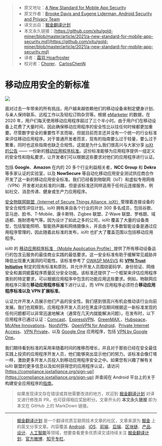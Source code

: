 > * 原文地址：[A New Standard for Mobile App Security](https://security.googleblog.com/2021/04/a-new-standard-for-mobile-app-security.html)
> * 原文作者：[Brooke Davis and Eugene Liderman, Android Security and Privacy Team](https://security.googleblog.com/)
> * 译文出自：[掘金翻译计划](https://github.com/xitu/gold-miner)
> * 本文永久链接：[https://github.com/xitu/gold-miner/blob/master/article/2021/a-new-standard-for-mobile-app-security.md](https://github.com/xitu/gold-miner/blob/master/article/2021/a-new-standard-for-mobile-app-security.md)
> * 译者：[霜羽 Hoarfroster](https://github.com/PassionPenguin)
> * 校对者：[Chorer](https://github.com/Chorer)、[CarlosChenN](https://github.com/CarlosChenN)

# 移动应用安全的新标准

![](https://1.bp.blogspot.com/-TNecO7NNDL8/YHdg3EKOL3I/AAAAAAAADsc/EW2Jj7nVYaQxkZSvrxpmXZudgt1yrtwIwCNcBGAsYHQ/s0/Image%2B%23%2B0.png)

面对过去一年带来的所有挑战，用户越来越依赖他们的移动设备来制定健身计划、与亲人保持联系、远程工作以及轻松订购杂货等。根据 [eMarketer](https://www.emarketer.com/content/us-adults-will-spend-over-three-hours-per-day-on-mobile-apps-2020) 的数据，在 2020 年，用户们每天使用移动应用程序超过了三个半小时。由于用户们在移动设备上花费了大量时间，因此确保移动应用程序的安全性比以往任何时候都更加重要。尽管数字安全的重要性不言而喻，但就目前而言还并没有一个统一的行业标准来评估移动应用程序。对于普通开发者而言，现有的指南要么过于轻量，要么过于繁重，同时也这些指南也缺乏合规性。这就是为什么我们很高兴与大家分享 [ioXt 的公告](https://www.ioxtalliance.org/news-events-blog/ioxt-alliance-expands-certification-program-for-mobile-and-vpn-security) —— 一份新的[移动应用程序标准](https://static1.squarespace.com/static/5c6dbac1f8135a29c7fbb621/t/604aa3fa668a8e3b50630433/1615504379349/Mobile_Application_Profile.pdf)。这份标准能够为应用程序提供一组定义的安全性和隐私要求，让开发者们可以根据这些要求对他们的应用程序进行认证。

包括 **Google**、**Amazon** 在内的 20 多个行业利益相关者，**NCC Group** 和 **Dekra** 等多家认证的实验室，以及 **NowSecure** 等自动化移动应用安全测试供应商合作开发了这一新的移动应用安全标准。我们已经看到物联网（IoT）和虚拟专用网络（VPN）开发者对此标准的兴趣，但是该标准还同样适用于任何云连接服务，例如社交、消息传递、健身或生产力应用程序。

[安全物联网联盟（Internet of Secure Things Alliance, ioXt）](http://ioxtalliance.org/)管理着连接设备的安全合规性评估计划。ioXt 拥有来自各个行业的共计 300 多名成员，包括谷歌、亚马逊、脸书、T-Mobile、康卡斯特、Zigbee 联盟、Z-Wave 联盟、罗格朗、域适都、施耐德电气等。因为设计了如此之多的公司，ioXt 覆盖了大量的设备类型，包括智能照明、智能扬声器和网络摄像头，并且由于大多数智能设备是通过应用程序管理的，因此随着此标准的发布，ioXt 也扩大了覆盖范围以包括移动应用程序。

ioXt 的 [移动应用程序标准 （Mobile Application Profile）](https://static1.squarespace.com/static/5c6dbac1f8135a29c7fbb621/t/604aa3fa668a8e3b50630433/1615504379349/Mobile_Application_Profile.pdf)提供了所有移动设备运行的包含云服务的最佳商业实践的最低要求。这一安全标准有助于缓解常见威胁并降低出现重大漏洞的可能性。该标准参考了 [OWASP MASVS](https://mobile-security.gitbook.io/masvs/) 和 **[VPN Trust Initiative](https://vpntrust.net/)** 制定的现有标准和原则，并允许开发人员围绕密码学、身份验证、网络安全和漏洞披露程序质量区分安全功能。该标准还提供了一个框架来评估应用程序类别的特定要求，可以根据应用程序中包含的功能应用这些要求。例如，物联网应用程序只需在**移动应用程序标准**下进行认证，而 VPN 应用程序必须符合**移动应用程序标准以及 VPN 扩展标准**。

认证允许开发人员展示他们产品的安全性。我们感到很高兴有机会推动该行业向前发展。我们也观察到，应用程序开发人员对在黑盒评估期间根据这一新标准发现的任何问题都可以非常迅速地解决（通常在几天内就能解决问题）。在发布时，以下应用程序已通过认证：[Comcast](https://compliance.ioxtalliance.org/product/157)、[ExpressVPN](https://compliance.ioxtalliance.org/product/135)、[GreenMAX ](https://compliance.ioxtalliance.org/product/68)、[Hubspace](https://compliance.ioxtalliance.org/product/174)、[McAfee Innovations](https://compliance.ioxtalliance.org/product/173)、[NordVPN](https://compliance.ioxtalliance.org/product/107)、[OpenVPN for Android](https://compliance.ioxtalliance.org/product/144)、[Private Internet Access](https://compliance.ioxtalliance.org/product/141)、[VPN Private](https://compliance.ioxtalliance.org/product/169)，以及 [Google One](https://compliance.ioxtalliance.org/product/143) 应用程序，包括 [VPN by Google One](https://compliance.ioxtalliance.org/product/143)。

我们期待看到标准的采用率随着时间的推移而增长，并且对于那些已经在安全最佳实践上投资的应用程序开发人员，他们能够突出显示他们的努力。该标准会像灯塔一样，激励更多开发人员投入到移动应用程序安全之中。如果您有兴趣了解有关 ioXt 联盟的更多信息以及如何获得您的应用程序认证，请访问 [https://compliance.ioxtalliance.org/sign-up](https://compliance.ioxtalliance.org/sign-up) 并查阅在 Android 平台上的关于构建安全应用程序的[指南](https://developer.android.com/security)。

> 如果发现译文存在错误或其他需要改进的地方，欢迎到 [掘金翻译计划](https://github.com/xitu/gold-miner) 对译文进行修改并 PR，也可获得相应奖励积分。文章开头的 **本文永久链接** 即为本文在 GitHub 上的 MarkDown 链接。

------

> [掘金翻译计划](https://github.com/xitu/gold-miner) 是一个翻译优质互联网技术文章的社区，文章来源为 [掘金](https://juejin.im) 上的英文分享文章。内容覆盖 [Android](https://github.com/xitu/gold-miner#android)、[iOS](https://github.com/xitu/gold-miner#ios)、[前端](https://github.com/xitu/gold-miner#前端)、[后端](https://github.com/xitu/gold-miner#后端)、[区块链](https://github.com/xitu/gold-miner#区块链)、[产品](https://github.com/xitu/gold-miner#产品)、[设计](https://github.com/xitu/gold-miner#设计)、[人工智能](https://github.com/xitu/gold-miner#人工智能)等领域，想要查看更多优质译文请持续关注 [掘金翻译计划](https://github.com/xitu/gold-miner)、[官方微博](http://weibo.com/juejinfanyi)、[知乎专栏](https://zhuanlan.zhihu.com/juejinfanyi)。
